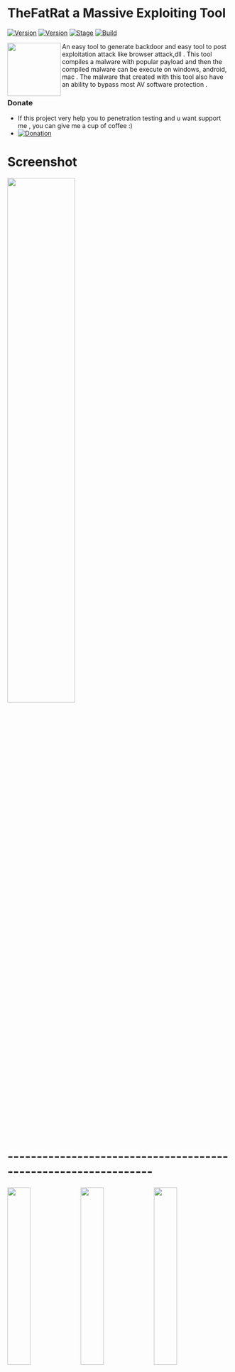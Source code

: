 
# TheFatRat a Massive Exploiting Tool 

[![Version](https://img.shields.io/badge/TheFatRat-1.9.6-brightgreen.svg?maxAge=259200)]()
[![Version](https://img.shields.io/badge/Codename-Whistle-red.svg?maxAge=259200)]()
[![Stage](https://img.shields.io/badge/Release-Stable-brightgreen.svg)]()
[![Build](https://img.shields.io/badge/Supported_OS-Linux-orange.svg)]()

<img align="left" width="120" height="120" src="https://user-images.githubusercontent.com/17976841/36041771-38fbbb26-0dfc-11e8-8074-181cc778011c.png">
An easy tool to generate backdoor and easy tool to post exploitation attack like browser attack,dll . This tool compiles a malware with popular payload  and then the compiled malware can be execute on windows, android, mac . The malware that created with this tool also have an ability to bypass most AV software protection . 
        
### Donate
- If this project very help you to penetration testing  and u want support me , you can give me a cup of coffee :)
- [![Donation](https://img.shields.io/badge/bitcoin-donate-yellow.svg)](https://blockchain.info/id/address/1NuNTXo7Aato7XguFkvwYnTAFV2immXmjS)

# Screenshot
<img src="https://cloud.githubusercontent.com/assets/17976841/25420100/9ee12cf6-2a80-11e7-8dfa-c2e3cfe71366.png" width="55%"></img>
# ---------------------------------------------------------------

<img src="https://cloud.githubusercontent.com/assets/17976841/18483870/39cb46ba-7a10-11e6-859b-1c1baa3c1b0a.png" width="32%"></img> <img src="https://cloud.githubusercontent.com/assets/17976841/18483871/39cb81ca-7a10-11e6-84f3-1683067fa4f5.png" width="32%"></img> <img src="https://cloud.githubusercontent.com/assets/17976841/18483873/39d54372-7a10-11e6-890f-41803a33b9c9.png" width="32%"></img>

# Automating metasploit functions

- Create backdoor for windows , linux , mac and android

- bypass antivirus backdoorr

- Checks for metasploit service and starts if not present

- Easily craft meterpreter reverse_tcp payloads for Windows, Linux, Android and Mac and another

- Start multiple meterpreter reverse_tcp listners

- Fast Search in searchsploit

- Bypass AV

- File pumper

- Create backdoor with another techniq

- Autorunscript for listeners ( easy to use )

- Drop into Msfconsole

- Some other fun stuff :)



# Autorun Backdoor

- Autorun work if the victim disabled uac ( user acces control ) or low uac ( WINDOWS )
- What is uac ? you can visit ( http://www.digitalcitizen.life/uac-why-you-should-never-turn-it-off )
- I have also created 3 AutoRun files
- Simply copy these files to a CD or USB
- You can change the icon autorun file or exe in folder icon ( replace your another ico and replace name with autorun.ico )


# HOW CHANGE THE ICONS ?

- Copy your icon picture to folder /TheFatrat/icons
- Change the name into autorun.ico
- And Replace
- Done


## ⭕️ Changelog
Be sure to check out the [Changelog] and Read CHANGELOG.md


## ⭕️ Getting Started
1. ```git clone https://github.com/Screetsec/TheFatRat.git```
2. ```cd TheFatRat```
3. ```chmod +x setup.sh && ./setup.sh```

## ⭕️ How it works

* Extract The lalin-master to your home or another folder
* chmod +x fatrat
* chmod +x powerfull.sh
* And run the tools ( ./fatrat )
* Easy to Use just input your number


## ⭕️ A linux operating system. We recommend :
- Kali Linux 2 or Kali 2016.1 rolling 
- Cyborg
- Parrot 
- BackTrack 
- Backbox 
- Devuan



## ⭕️ READ
- If prog.c file to large when create backdoor with powerfull.sh , you can use prog.c.backup and create another backup when you running option 2

## ⭕️ Update Fatrat
- To update fatrat go to your TheFatRat folder and execute :
```git pull && chmod +x setup.sh && ./setup.sh```

- To Update from 1.9.3 Version and up , execute on your fatrat folder : 
```./update && chmod +x setup.sh && ./setup.sh```

## ⭕️ Tutorial ?

* Screetsec Channel : https://www.youtube.com/channel/UCpK9IXzLMfVFp9NUfDzxFfw
* Udate thefatrat v1.8 https://youtu.be/6skLV6zPnec?list=PLbyfDadg3caj6nc3KBk375lKWDOjiCmb8
* File Pumper in linux with fatrat https://youtu.be/rHuh5DJ476M?list=PLbyfDadg3caj6nc3KBk375lKWDOjiCmb8
* Kali linux 2016.2 | Setup FatRat and Bypass Windows 10 :https://www.youtube.com/watch?v=mkfKSCxvPec
* Embed Backdoor Apk Andoird : https://www.youtube.com/watch?v=bZg3gPuLvgs&feature=youtu.be
* Create Backdoor Php and Reconnect With TheFatRat : https://www.youtube.com/watch?v=gfS55fjd8Fg
* THEFATRAT:BACKDOOR CREATOR & BYPASS ANTIVIRUS AND INSTALL. : https://www.youtube.com/watch?v=C4YHVKPw6Zo
* Exploit Windows 7/8/10 using Thefatrat ( option 2 ) : https://www.youtube.com/watch?v=-WbKOxIl_f4
* How to hack android device with FatRat on kali linux 2 :https://www.youtube.com/watch?v=yUuwnu-NUXE
* Kali Linux Tools - TheFatRat Tool For Generate Backdoor with MsfVenom : https://www.youtube.com/watch?v=7PMfPbrM0o4
* FUD 100 % Backdoor With TheFatRat pt.1 [ PwnWinds ] [ Bypass Antivirus ] : https://www.youtube.com/watch?v=8lJBwclFwJI
* FUD 100 % Backdoor With TheFatRat pt.2 [ PwnWinds ] [ Bypass Antivirus ] : https://www.youtube.com/watch?v=t7E6DZPhLLk&t=17s
* FUD 100 % Backdoor With TheFatRat pt.3 [ PwnWinds ] [ Bypass Antivirus ] : https://www.youtube.com/watch?v=wCzsD6vt9CQ
* TheFatrat Backdoor Undetectable by Antivirus Kali linux part 3 :https://www.youtube.com/watch?v=wuOCDn0NvWc
* 1000 % FUD Backdoor with TheFatRat Tool : https://www.youtube.com/watch?v=vPXWv0jaBEQ
* How To Use TheFatRat To Create Backdoor In Kali Rolling [FUD 100%] : https://www.youtube.com/watch?v=26tSOuPcpZk
* Backdoor (Virus) 100% Indetectable | TheFatRat : https://www.youtube.com/watch?v=26tSOuPcpZk
* Backdooring Android with TheFatRat Tool- Kali Linux Tutorial :https://www.youtube.com/watch?v=1SQW9lujjT8
* Hacking Windows using TheFatRat + Apache2 Server + Ettercap + Metasploit on Kali Linux 2016.2 https://www.youtube.com/watch?v=FlXMslSjnGw
* TheFatRat 1.9.6 - Trodebi ( Embed Trojan into Debian Package ) https://youtu.be/NCsrcqhUBCc?list=PLbyfDadg3caj6nc3KBk375lKWDOjiCmb8
* ALL VIDEO IN HERE : https://www.youtube.com/results?search_query=thefatrat+backdoor

## ⭕️ BUG ?

- Submit new issue 


## ⭕️ Credits

- Thanks to Allah and Screetsec [ Edo -maland- ] <Me>
- Dracos Linux from Scratch Indonesia ( Penetration OS ) Thanksyou , you can see in http://dracos-linux.org/
- Offensive Security for the awesome OS ( http://www.offensive-security.com/ )
- Thanks peterpt for help and contributes in this project :)) ( www.github.com/peterpt )
- Dana James Traversie https://github.com/dana-at-cp/backdoor-apk
- z0noxz (Powerstager) https://github.com/z0noxz/powerstager 
- http://www.kali.org/"
- Jack Wilder admin in http://www.linuxsec.org
- source for c program https://github.com/rsmudge
- And another open sources tool in github
- Uptodate new tools hacking visit http://www.kitploit.com

## ⭕️ Disclaimer

***Note: modifications, changes, or alterations to this sourcecode is acceptable, however,any public releases utilizing this code must be approved by writen this tool ( Edo -m- ).***

